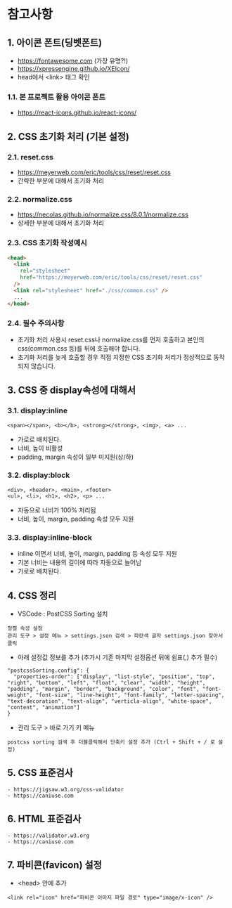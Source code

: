 # 참고사항

## 1. 아이콘 폰트(딩벳폰트)

- https://fontawesome.com (가장 유명?!)
- https://xpressengine.github.io/XEIcon/
- head에서 &lt;link&gt; 태그 확인

### 1.1. 본 프로젝트 활용 아이콘 폰트

- https://react-icons.github.io/react-icons/

## 2. CSS 초기화 처리 (기본 설정)

### 2.1. reset.css

- https://meyerweb.com/eric/tools/css/reset/reset.css
- 간략한 부분에 대해서 초기화 처리

### 2.2. normalize.css

- https://necolas.github.io/normalize.css/8.0.1/normalize.css
- 상세한 부분에 대해서 초기화 처리

### 2.3. CSS 초기화 작성예시

```html
<head>
  <link
    rel="stylesheet"
    href="https://meyerweb.com/eric/tools/css/reset/reset.css"
  />
  <link rel="stylesheet" href="./css/common.css" />
  ...
</head>
```

### 2.4. 필수 주의사항

- 초기화 처리 사용시 reset.css나 normalize.css를 먼저 호출하고 본인의 css(common.css 등)를 뒤에 호출해야 합니다.
- 초기화 처리를 늦게 호출할 경우 직접 지정한 CSS 초기화 처리가 정상적으로 동작되지 않습니다.

## 3. CSS 중 display속성에 대해서

### 3.1. display:inline

```
<span></span>, <b></b>, <strong></strong>, <img>, <a> ...
```

- 가로로 배치된다.
- 너비, 높이 비활성
- padding, margin 속성이 일부 미지원(상/하)

### 3.2. display:block

```
<div>, <header>, <main>, <footer>
<ul>, <li>, <h1>, <h2>, <p> ...
```

- 자동으로 너비가 100% 처리됨
- 너비, 높이, margin, padding 속성 모두 지원

### 3.3. display:inline-block

- inline 이면서 너비, 높이, margin, padding 등 속성 모두 지원
- 기본 너비는 내용의 길이에 따라 자동으로 늘어남
- 가로로 배치된다.

## 4. CSS 정리

- VSCode : PostCSS Sorting 설치

```
정렬 속성 설정
관리 도구 > 설정 메뉴 > settings.json 검색 > 파란색 글자 settings.json 찾아서 클릭
```

- 아래 설정값 정보를 추가 (추가시 기존 마지막 설정옵션 뒤에 쉼표(,) 추가 필수)

```
"postcssSorting.config": {
  "properties-order": ["display", "list-style", "position", "top", "right", "bottom", "left", "float", "clear", "width", "height", "padding", "margin", "border", "background", "color", "font", "font-weight", "font-size", "line-height", "font-family", "letter-spacing", "text-decoration", "text-align", "verticla-align", "white-space", "content", "animation"]
}
```

- 관리 도구 > 바로 가기 키 메뉴

```
postcss sorting 검색 후 더블클릭해서 단축키 설정 추가 (Ctrl + Shift + / 로 설정)
```

## 5. CSS 표준검사

```
- https://jigsaw.w3.org/css-validator
- https://caniuse.com
```

## 6. HTML 표준검사

```
- https://validator.w3.org
- https://caniuse.com
```

## 7. 파비콘(favicon) 설정

- &lt;head&gt; 안에 추가

```
<link rel="icon" href="파비콘 이미지 파일 경로" type="image/x-icon" />
```
